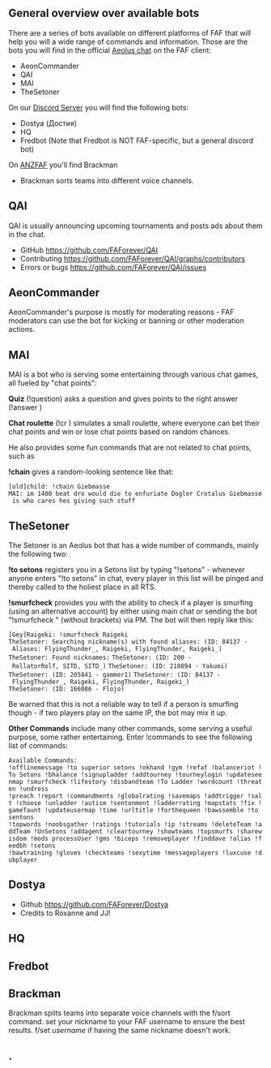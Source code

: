 ## General overview over available bots

There are a series of bots available on different platforms of FAF that
will help you will a wide range of commands and information. Those are
the bots you will find in the official [Aeolus
chat](FAF_chat "wikilink") on the FAF client:

-   AeonCommander
-   QAI
-   MAI
-   TheSetoner

On our [Discord Server](https://discord.gg/WXKAeZE) you will find the
following bots:

-   Dostya (Достия)
-   HQ
-   Fredbot (Note that Fredbot is NOT FAF-specific, but a general
    discord bot)

On [ANZFAF](https://discord.gg/6E2sAHt) you'll find Brackman

-   Brackman sorts teams into different voice channels.

## QAI

QAI is usually announcing upcoming tournaments and posts ads about them
in the chat.

-   GitHub <https://github.com/FAForever/QAI>
-   Contributing <https://github.com/FAForever/QAI/graphs/contributors>
-   Errors or bugs <https://github.com/FAForever/QAI/issues>

## AeonCommander

AeonCommander's purpose is mostly for moderating reasons - FAF
moderators can use the bot for kicking or banning or other moderation
actions.

## MAI

MAI is a bot who is serving some entertaining through various chat
games, all fueled by "chat points":

**Quiz** (!question) asks a question and gives points to the right
answer (!answer <answer>)

**Chat roulette** (!cr <chat point amound>) simulates a small roulette,
where everyone can bet their chat points and win or lose chat points
based on random chances.

He also provides some fun commands that are not related to chat points,
such as

**!chain <keyword>** gives a random-looking sentence like that:

`[old]child: !chain Giebmasse`
`MAI: im 1400 beat dro would die to enfuriate Dogler Crotalus Giebmasse is who cares hes giving such stuff`

## TheSetoner

The Setoner is an Aeolus bot that has a wide number of commands, mainly
the following two:

**!to setons** registers you in a Setons list by typing "!setons" -
whenever anyone enters "!to setons" in chat, every player in this list
will be pinged and thereby called to the holiest place in all RTS.

**!smurfcheck** provides you with the ability to check if a player is
smurfing (using an alternative account) by either using main chat or
sending the bot "!smurfcheck <playername>" (without brackets) via PM.
The bot will then reply like this:

`[Gey]Raigeki: !smurfcheck Raigeki`
`TheSetoner: Searching nickname(s) with found aliases: (ID: 84137 - Aliases: FlyingThunder_, Raigeki, FlyingThunder, Raigeki_)`
`TheSetoner: Found nicknames:`
`TheSetoner: (ID: 200 - RollatorRolf, SITD, SITD_)`
`TheSetoner: (ID: 210894 - Yakumi)`
`TheSetoner: (ID: 205841 - gammer1)`
`TheSetoner: (ID: 84137 - FlyingThunder_, Raigeki, FlyingThunder, Raigeki_)`
`TheSetoner: (ID: 166086 - Flojo)`

Be warned that this is not a reliable way to tell if a person is
smurfing though - if two players play on the same IP, the bot may mix it
up.

**Other Commands** include many other commands, some serving a useful
purpose, some rather entertaining. Enter !commands to see the following
list of commands:

`Available Commands:  `
`!offlinemessage !to superior setons !okhand !gym !refaf !balanceriot !To Setons !bhalance !signupladder !addtourney !tourneylogin !updateseenmap !smurfcheck !lifestory !disbandteam !To Ladder !wordcount !threaten !undress `
`!preach !report !commandments !globalrating !savemaps !addtrigger !salt !choose !unladder !autism !sentonment !ladderrating !mapstats !fix !gameTaunt !updateusermap !time !urltitle !forthequeen !bawssemble !to sentons `
`!topwords !noobsgather !ratings !tutorials !ip !streams !deleteTeam !addTeam !UnSetons !addagent !cleartourney !showteams !topsmurfs !sharewisdom !mods processUser !gms !biceps !removeplayer !finddave !alias !feedbh !setons `
`!bawtraining !gloves !checkteams !sexytime !messageplayers !luxcuse !dubplayer`

## Dostya

-   Github <https://github.com/FAForever/Dostya>
-   Credits to Roxanne and JJ!

## HQ

## Fredbot

## Brackman

Brackman splits teams into separate voice channels with the f/sort
command. set your nickname to your FAF username to ensure the best
results. f/set _username_ if having the same nickname doesn't work.

## .
